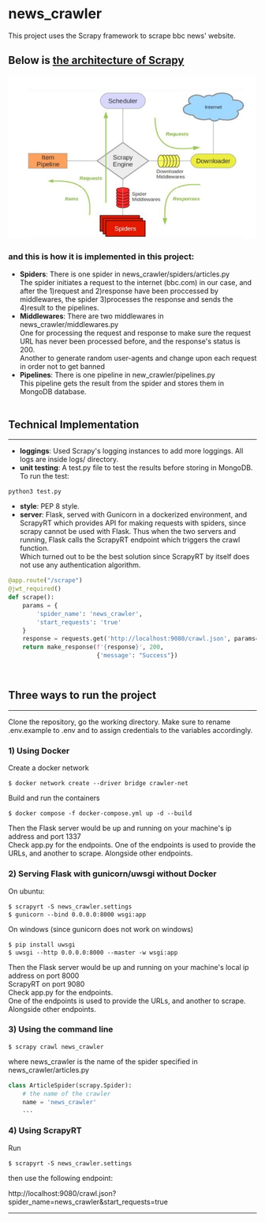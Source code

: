 # news_crawler
This project uses the Scrapy framework to scrape bbc news' website.

## Below is [the architecture of Scrapy](https://docs.scrapy.org/en/0.22/topics/architecture.html)
![the architecture of Scrapy](./imgs/scrapy_architecture.jpg)

### and this is how it is implemented in this project:
* __Spiders__:
There is one spider in news_crawler/spiders/articles.py</br>
The spider initiates a request to the internet (bbc.com) in our case, and after the 1)request and 2)response have been proccessed by middlewares, the spider 3)processes the response and sends the 4)result to the pipelines.</br>
* __Middlewares__: There are two middlewares in news_crawler/middlewares.py </br>
One for processing the request and response to make sure the request URL has never been processed before, and the response's status is 200.</br>
Another to generate random user-agents and change upon each request in order not to get banned</br>
* __Pipelines__: There is one pipeline in new_crawler/pipelines.py</br>
This pipeline gets the result from the spider and stores them in MongoDB database.
</br></br>

## Technical Implementation
----
* __loggings__: Used Scrapy's logging instances to add more loggings. All logs are inside logs/ directory.
* __unit testing__: A test.py file to test the results before storing in MongoDB.</br>To run the test:
```
python3 test.py
```
* __style__: PEP 8 style.
* __server__: Flask, served with Gunicorn in a dockerized environment, and ScrapyRT which provides API for making requests with spiders, since scrapy cannot be used with Flask. Thus when the two servers and running, Flask calls the ScrapyRT endpoint which triggers the crawl function.</br>
Which turned out to be the best solution since ScrapyRT by itself does not use any authentication algorithm.
``` python
@app.route("/scrape")
@jwt_required()
def scrape():
    params = {
        'spider_name': 'news_crawler',
        'start_requests': 'true'
    }
    response = requests.get('http://localhost:9080/crawl.json', params=params)
    return make_response(f'{response}', 200,
                         {'message': "Success"})
```
</br>

## Three ways to run the project
----
Clone the repository, go the working directory. Make sure to rename .env.example to .env and to assign credentials to the variables accordingly.
### 1) Using Docker
Create a docker network
```
$ docker network create --driver bridge crawler-net
```
Build and run the containers
```
$ docker compose -f docker-compose.yml up -d --build
```
Then the Flask server would be up and running on your machine's ip address and port 1337 </br>
Check app.py for the endpoints.
One of the endpoints is used to provide the URLs, and another to scrape. Alongside other endpoints.

### 2) Serving Flask with gunicorn/uwsgi without Docker
On ubuntu:

```
$ scrapyrt -S news_crawler.settings
$ gunicorn --bind 0.0.0.0:8000 wsgi:app
```
On windows (since gunicorn does not work on windows)
```
$ pip install uwsgi
$ uwsgi --http 0.0.0.0:8000 --master -w wsgi:app
```
Then the Flask server would be up and running on your machine's local ip address on port 8000 </br>
ScrapyRT on port 9080</br>
Check app.py for the endpoints.</br>
One of the endpoints is used to provide the URLs, and another to scrape. Alongside other endpoints.

### 3) Using the command line
```
$ scrapy crawl news_crawler
```
where news_crawler is the name of the spider specified in news_crawler/articles.py
```python
class ArticleSpider(scrapy.Spider):
    # the name of the crawler
    name = 'news_crawler'
    ...
```
### 4) Using ScrapyRT
Run
```
$ scrapyrt -S news_crawler.settings
```
then use the following endpoint:

http://localhost:9080/crawl.json?spider_name=news_crawler&start_requests=true

----